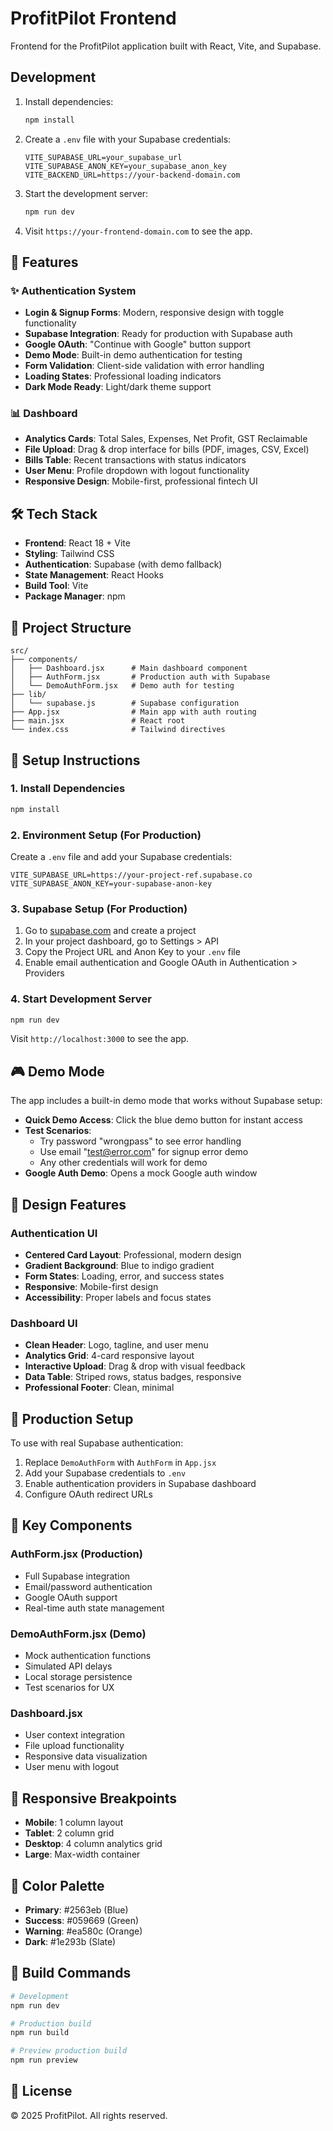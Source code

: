 # ProfitPilot Frontend

Frontend for the ProfitPilot application built with React, Vite, and Supabase.

## Development

1. Install dependencies:
   ```bash
   npm install
   ```

2. Create a `.env` file with your Supabase credentials:
   ```
   VITE_SUPABASE_URL=your_supabase_url
   VITE_SUPABASE_ANON_KEY=your_supabase_anon_key
   VITE_BACKEND_URL=https://your-backend-domain.com
   ```

3. Start the development server:
   ```bash
   npm run dev
   ```

4. Visit `https://your-frontend-domain.com` to see the app.

## 🚀 Features

### ✨ Authentication System
- **Login & Signup Forms**: Modern, responsive design with toggle functionality
- **Supabase Integration**: Ready for production with Supabase auth
- **Google OAuth**: "Continue with Google" button support
- **Demo Mode**: Built-in demo authentication for testing
- **Form Validation**: Client-side validation with error handling
- **Loading States**: Professional loading indicators
- **Dark Mode Ready**: Light/dark theme support

### 📊 Dashboard
- **Analytics Cards**: Total Sales, Expenses, Net Profit, GST Reclaimable
- **File Upload**: Drag & drop interface for bills (PDF, images, CSV, Excel)
- **Bills Table**: Recent transactions with status indicators
- **User Menu**: Profile dropdown with logout functionality
- **Responsive Design**: Mobile-first, professional fintech UI

## 🛠️ Tech Stack

- **Frontend**: React 18 + Vite
- **Styling**: Tailwind CSS
- **Authentication**: Supabase (with demo fallback)
- **State Management**: React Hooks
- **Build Tool**: Vite
- **Package Manager**: npm

## 📁 Project Structure

```
src/
├── components/
│   ├── Dashboard.jsx      # Main dashboard component
│   ├── AuthForm.jsx       # Production auth with Supabase
│   └── DemoAuthForm.jsx   # Demo auth for testing
├── lib/
│   └── supabase.js        # Supabase configuration
├── App.jsx                # Main app with auth routing
├── main.jsx               # React root
└── index.css              # Tailwind directives
```

## 🔧 Setup Instructions

### 1. Install Dependencies
```bash
npm install
```

### 2. Environment Setup (For Production)
Create a `.env` file and add your Supabase credentials:
```env
VITE_SUPABASE_URL=https://your-project-ref.supabase.co
VITE_SUPABASE_ANON_KEY=your-supabase-anon-key
```

### 3. Supabase Setup (For Production)
1. Go to [supabase.com](https://supabase.com) and create a project
2. In your project dashboard, go to Settings > API
3. Copy the Project URL and Anon Key to your `.env` file
4. Enable email authentication and Google OAuth in Authentication > Providers

### 4. Start Development Server
```bash
npm run dev
```

Visit `http://localhost:3000` to see the app.

## 🎮 Demo Mode

The app includes a built-in demo mode that works without Supabase setup:

- **Quick Demo Access**: Click the blue demo button for instant access
- **Test Scenarios**: 
  - Try password "wrongpass" to see error handling
  - Use email "test@error.com" for signup error demo
  - Any other credentials will work for demo
- **Google Auth Demo**: Opens a mock Google auth window

## 🎨 Design Features

### Authentication UI
- **Centered Card Layout**: Professional, modern design
- **Gradient Background**: Blue to indigo gradient
- **Form States**: Loading, error, and success states
- **Responsive**: Mobile-first design
- **Accessibility**: Proper labels and focus states

### Dashboard UI
- **Clean Header**: Logo, tagline, and user menu
- **Analytics Grid**: 4-card responsive layout
- **Interactive Upload**: Drag & drop with visual feedback
- **Data Table**: Striped rows, status badges, responsive
- **Professional Footer**: Clean, minimal

## 🔄 Production Setup

To use with real Supabase authentication:

1. Replace `DemoAuthForm` with `AuthForm` in `App.jsx`
2. Add your Supabase credentials to `.env`
3. Enable authentication providers in Supabase dashboard
4. Configure OAuth redirect URLs

## 🎯 Key Components

### AuthForm.jsx (Production)
- Full Supabase integration
- Email/password authentication
- Google OAuth support
- Real-time auth state management

### DemoAuthForm.jsx (Demo)
- Mock authentication functions
- Simulated API delays
- Local storage persistence
- Test scenarios for UX

### Dashboard.jsx
- User context integration
- File upload functionality
- Responsive data visualization
- User menu with logout

## 📱 Responsive Breakpoints

- **Mobile**: 1 column layout
- **Tablet**: 2 column grid
- **Desktop**: 4 column analytics grid
- **Large**: Max-width container

## 🎨 Color Palette

- **Primary**: #2563eb (Blue)
- **Success**: #059669 (Green)
- **Warning**: #ea580c (Orange)
- **Dark**: #1e293b (Slate)

## 🚀 Build Commands

```bash
# Development
npm run dev

# Production build
npm run build

# Preview production build
npm run preview
```

## 📝 License

© 2025 ProfitPilot. All rights reserved.
